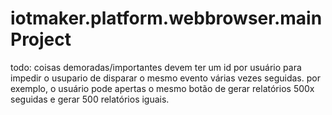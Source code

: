 # iotmaker.platform.webbrowser.mainProject

todo: coisas demoradas/importantes devem ter um id por usuário para impedir o usupario de disparar o mesmo evento várias vezes seguidas. por exemplo, o usuário pode apertas o mesmo botão de gerar relatórios 500x seguidas e gerar 500 relatórios iguais.
